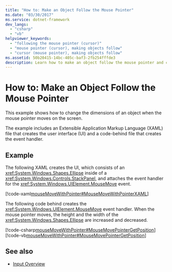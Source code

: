 ```yaml
---
title: "How to: Make an Object Follow the Mouse Pointer"
ms.date: "03/30/2017"
ms.service: dotnet-framework
dev_langs:
  - "csharp"
  - "vb"
helpviewer_keywords:
  - "following the mouse pointer (cursor)"
  - "mouse pointer (cursor), making objects follow"
  - "cursor (mouse pointer), making objects follow"
ms.assetid: 50b20415-14bc-405c-baf3-2fb254fffde3
description: Learn how to make an object follow the mouse pointer and change the dimensions of an object when the mouse pointer moves on the screen.
---
```

# How to: Make an Object Follow the Mouse Pointer

This example shows how to change the dimensions of an object when the mouse pointer moves on the screen.

The example includes an Extensible Application Markup Language (XAML) file that creates the user interface (UI) and a code-behind file that creates the event handler.

## Example

The following XAML creates the UI, which consists of an <xref:System.Windows.Shapes.Ellipse> inside of a <xref:System.Windows.Controls.StackPanel>, and attaches the event handler for the <xref:System.Windows.UIElement.MouseMove> event.

[!code-xaml[mouseMoveWithPointer#MouseMoveWithPointerXAML](~/samples/snippets/csharp/VS_Snippets_Wpf/mouseMoveWithPointer/CSharp/Window1.xaml#mousemovewithpointerxaml)]

The following code behind creates the <xref:System.Windows.UIElement.MouseMove> event handler.  When the mouse pointer moves, the height and the width of the <xref:System.Windows.Shapes.Ellipse> are increased and decreased.

[!code-csharp[mouseMoveWithPointer#MouseMovePointerGetPosition](~/samples/snippets/csharp/VS_Snippets_Wpf/mouseMoveWithPointer/CSharp/Window1.xaml.cs#mousemovepointergetposition)]
[!code-vb[mouseMoveWithPointer#MouseMovePointerGetPosition](~/samples/snippets/visualbasic/VS_Snippets_Wpf/mouseMoveWithPointer/VisualBasic/Window1.xaml.vb#mousemovepointergetposition)]

## See also

- [Input Overview](input-overview.md)
